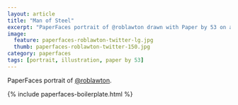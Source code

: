 ```yaml
---
layout: article
title: "Man of Steel"
excerpt: "PaperFaces portrait of @roblawton drawn with Paper by 53 on an iPad."
image: 
  feature: paperfaces-roblawton-twitter-lg.jpg
  thumb: paperfaces-roblawton-twitter-150.jpg
category: paperfaces
tags: [portrait, illustration, paper by 53]
---
```


PaperFaces portrait of [@roblawton](http://twitter.com/roblawton).

{% include paperfaces-boilerplate.html %}